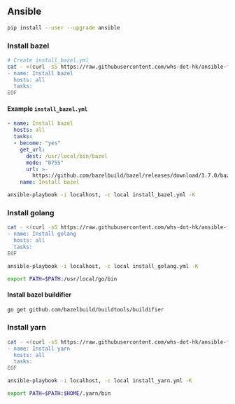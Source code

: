 ## Ansible
```sh
pip install --user --upgrade ansible
```

### Install bazel
```sh
# Create install_bazel.yml
cat - <(curl -sS https://raw.githubusercontent.com/whs-dot-hk/ansible-fedora-32/master/roles/bazel/tasks/main.yml | sed 's|^|  |') <<EOF > install_bazel.yml
- name: Install bazel
  hosts: all
  tasks:
EOF
```

#### Example `install_bazel.yml`
```yaml
- name: Install bazel
  hosts: all
  tasks:
  - become: "yes"
    get_url:
      dest: /usr/local/bin/bazel
      mode: "0755"
      url: >-
        https://github.com/bazelbuild/bazel/releases/download/3.7.0/bazel-3.7.0-linux-x86_64
    name: Install bazel
```

```sh
ansible-playbook -i localhost, -c local install_bazel.yml -K
```

### Install golang
```sh
cat - <(curl -sS https://raw.githubusercontent.com/whs-dot-hk/ansible-fedora-32/master/roles/golang/tasks/main.yml | sed 's|^|  |') <<EOF > install_golang.yml
- name: Install golang
  hosts: all
  tasks:
EOF
```

```sh
ansible-playbook -i localhost, -c local install_golang.yml -K
```

```sh
export PATH=$PATH:/usr/local/go/bin
```

#### Install bazel buildifier
```sh
go get github.com/bazelbuild/buildtools/buildifier
```

### Install yarn
```sh
cat - <(curl -sS https://raw.githubusercontent.com/whs-dot-hk/ansible-fedora-32/master/roles/yarn/tasks/main.yml | sed 's|^|  |') <<EOF > install_yarn.yml
- name: Install yarn
  hosts: all
  tasks:
EOF
```

```sh
ansible-playbook -i localhost, -c local install_yarn.yml -K
```

```sh
export PATH=$PATH:$HOME/.yarn/bin
```
